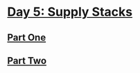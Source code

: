 # [Day 5: Supply Stacks](https://adventofcode.com/2022/day/5)

## [Part One](https://adventofcode.com/2022/day/5#part1)

## [Part Two](https://adventofcode.com/2022/day/5#part2)
